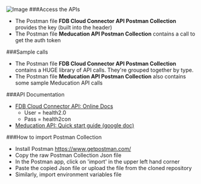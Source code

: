![Image](http://www.fdbhealth.com/~/media/images/logos/fdb_logo.ashx)
###Access the APIs
* The Postman file **FDB Cloud Connector API Postman Collection** provides the key (built into the header)
* The Postman file **Meducation API Postman Collection** contains a call to get the auth token

###Sample calls
* The Postman file **FDB Cloud Connector API Postman Collection** contains a HUGE library of API calls. They're grouped together by type.
* The Postman file **Meducation API Postman Collection** also contains some sample Meducation API calls

###API Documentation
* [FDB Cloud Connector API: Online Docs](http://docs.fdbhealth.com/display/CCDOCUS/FDB+Cloud+Connector+Reference+Home)
  * User = health2.0 
  * Pass = health2con
* [Meducation API: Quick start guide (google doc)](https://docs.google.com/document/d/11Dya3lBNPNONhHWo5N8v2WiznPrWDPbsZk8fg5Z1Vr8/edit?usp=sharing)

###How to import Postman Collection
* Install Postman https://www.getpostman.com/
* Copy the raw Postman Collection Json file
* In the Postman app, click on 'import' in the upper left hand corner
* Paste the copied Json file or upload the file from the cloned repository
* Similarly, import environment variables file
